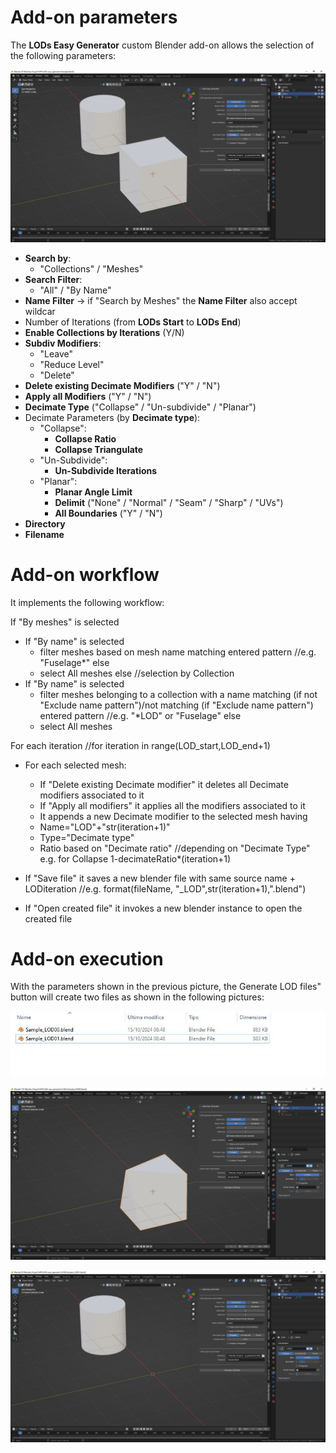 # Add-on parameters

The **LODs Easy Generator** custom Blender add-on allows the selection of the following parameters:

![Parameters](./images/Parameters.jpg)

- **Search by**:
  - "Collections" / "Meshes"
- **Search Filter**:
  - "All" / "By Name"
- **Name Filter** -> if "Search by Meshes" the **Name Filter** also accept wildcar
- Number of Iterations (from **LODs Start** to **LODs End**)
- **Enable Collections by Iterations** (Y/N)
- **Subdiv Modifiers**:
  - "Leave"
  - "Reduce Level"
  - "Delete"
- **Delete existing Decimate Modifiers** ("Y" / "N")
- **Apply all Modifiers** ("Y" / "N")
- **Decimate Type** ("Collapse" / "Un-subdivide" / "Planar")
- Decimate Parameters (by **Decimate type**):
  - "Collapse":
    - **Collapse Ratio**
    - **Collapse Triangulate**
  - "Un-Subdivide":
    - **Un-Subdivide Iterations**
  - "Planar":
    - **Planar Angle Limit** 
    - **Delimit** ("None" / "Normal" / "Seam" / "Sharp" / "UVs")
    - **All Boundaries** ("Y" / "N")
- **Directory**
- **Filename**

# Add-on workflow
It implements the following workflow:

If "By meshes" is selected
 - If "By name" is selected
    - filter meshes based on mesh name matching entered pattern //e.g. "Fuselage*"
   else
    - select All meshes
else //selection by Collection
 - If "By name" is selected
    - filter meshes belonging to a collection with a name matching (if not "Exclude name pattern")/not matching (if "Exclude name pattern") entered pattern //e.g. "*LOD" or "Fuselage"
   else
    - select All meshes

For each iteration   //for iteration in range(LOD_start,LOD_end+1)
- For each selected mesh:
   - If "Delete existing Decimate modifier" it deletes all Decimate modifiers associated to it
   - If "Apply all modifiers" it applies all the modifiers associated to it
   - It appends a new Decimate modifier to the selected mesh having
    - Name="LOD"+"str(iteration+1)"
    - Type="Decimate type"
    - Ratio based on "Decimate ratio"   //depending on "Decimate Type" e.g. for Collapse 1-decimateRatio*(iteration+1) 

- If "Save file" it saves a new blender file with same source name + LODiteration   //e.g. format(fileName, "_LOD",str(iteration+1),".blend")
- If "Open created file" it invokes a new blender instance to open the created file

# Add-on execution
With the parameters shown in the previous picture, the Generate LOD files" button will create two files as shown in the following pictures:

![LODSfiles](./images/LODs_files.jpg)

![LODsIteration0](./images/LODs_Iteration_0.jpg)

![LODsIteration1](./images/LODs_Iteration_1.jpg)
